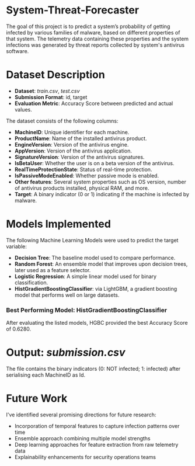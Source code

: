 # System-Threat-Forecaster
The goal of this project is to predict a system’s probability of getting infected by various families of malware, based on different properties of that system. The telemetry data containing these properties and the system infections was generated by threat reports collected by system's antivirus software.

# Dataset Description
- **Dataset**: _train.csv_, _test.csv_
- **Submission Format**: id, target
- **Evaluation Metric**: Accuracy Score between predicted and actual values.

The dataset consists of the following columns:

- **MachineID**: Unique identifier for each machine.
- **ProductName**: Name of the installed antivirus product.
- **EngineVersion**: Version of the antivirus engine.
- **AppVersion**: Version of the antivirus application.
- **SignatureVersion**: Version of the antivirus signatures.
- **IsBetaUser**: Whether the user is on a beta version of the antivirus.
- **RealTimeProtectionState**: Status of real-time protection.
- **IsPassiveModeEnabled**: Whether passive mode is enabled.
- **Other features**: Several system properties such as OS version, number of antivirus products installed, physical RAM, and more.
- **Target**: A binary indicator (0 or 1) indicating if the machine is infected by malware.

# Models Implemented
The following Machine Learning Models were used to predict the target variable:

- **Decision Tree**: The baseline model used to compare performance.
- **Random Forest**: An ensemble model that improves upon decision trees, later used as a feature selector.
- **Logistic Regression**: A simple linear model used for binary classification.
- **HistGradientBoostingClassifier**: via LightGBM, a gradient boosting model that performs well on large datasets.

### Best Performing Model: HistGradientBoostingClassifier
After evaluating the listed models, HGBC provided the best Accuracy Score of 0.6280.

# Output: _submission.csv_
The file contains the binary indicators (0: NOT infected; 1: infected) after serialising each MachineID as Id.

# Future Work
I've identified several promising directions for future research:

- Incorporation of temporal features to capture infection patterns over time
- Ensemble approach combining multiple model strengths
- Deep learning approaches for feature extraction from raw telemetry data
- Explainability enhancements for security operations teams
